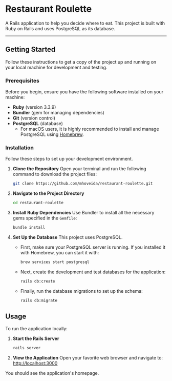 # Restaurant Roulette

A Rails application to help you decide where to eat. This project is built with Ruby on Rails and uses PostgreSQL as its database.

---

## Getting Started

Follow these instructions to get a copy of the project up and running on your local machine for development and testing.

### Prerequisites

Before you begin, ensure you have the following software installed on your machine:

* **Ruby** (version 3.3.9)
* **Bundler** (gem for managing dependencies)
* **Git** (version control)
* **PostgreSQL** (database)
    * For macOS users, it is highly recommended to install and manage PostgreSQL using [Homebrew](https://brew.sh/).

### Installation

Follow these steps to set up your development environment.

1.  **Clone the Repository**
    Open your terminal and run the following command to download the project files:
    ```sh
    git clone https://github.com/mhoveida/restaurant-roulette.git
    ```

2.  **Navigate to the Project Directory**
    ```sh
    cd restaurant-roulette
    ```

3.  **Install Ruby Dependencies**
    Use Bundler to install all the necessary gems specified in the `Gemfile`:
    ```sh
    bundle install
    ```

4.  **Set Up the Database**
    This project uses PostgreSQL.

    * First, make sure your PostgreSQL server is running. If you installed it with Homebrew, you can start it with:
        ```sh
        brew services start postgresql
        ```

    * Next, create the development and test databases for the application:
        ```sh
        rails db:create
        ```

    * Finally, run the database migrations to set up the schema:
        ```sh
        rails db:migrate
        ```

## Usage

To run the application locally:

1.  **Start the Rails Server**
    ```sh
    rails server
    ```

2.  **View the Application**
    Open your favorite web browser and navigate to:
    [http://localhost:3000](http://localhost:3000)

You should see the application's homepage.
